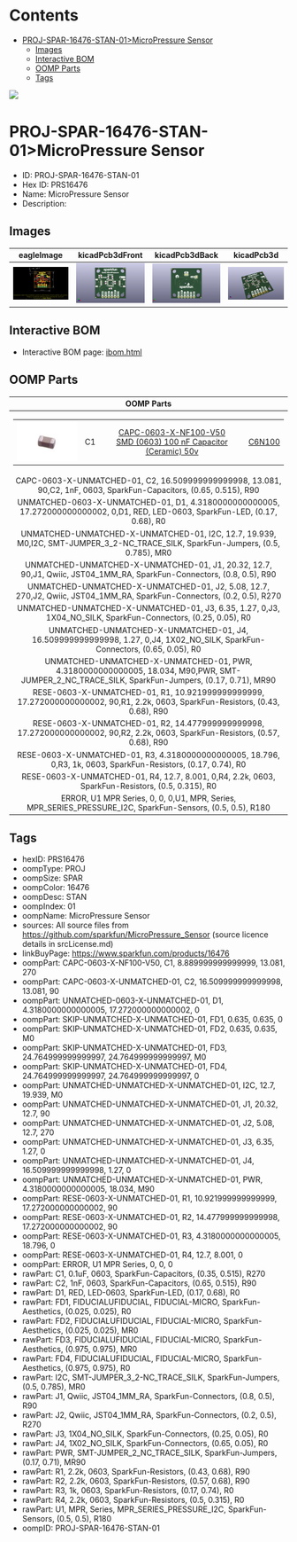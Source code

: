 



Contents
========

* [PROJ-SPAR-16476-STAN-01>MicroPressure Sensor](#proj-spar-16476-stan-01micropressure-sensor)
	* [Images](#images)
	* [Interactive BOM](#interactive-bom)
	* [OOMP Parts](#oomp-parts)
	* [Tags](#tags)
  
![][im]
# PROJ-SPAR-16476-STAN-01>MicroPressure Sensor

- ID: PROJ-SPAR-16476-STAN-01
- Hex ID: PRS16476
- Name: MicroPressure Sensor
- Description: 

## Images
  
  

|eagleImage|kicadPcb3dFront|kicadPcb3dBack|kicadPcb3d|
| :---: | :---: | :---: | :---: |
|[![eagleImage](eagleImage_140.png)](eagleImage_600.png)|[![kicadPcb3dFront](kicadPcb3dFront_140.png)](kicadPcb3dFront_600.png)|[![kicadPcb3dBack](kicadPcb3dBack_140.png)](kicadPcb3dBack_600.png)|[![kicadPcb3d](kicadPcb3d_140.png)](kicadPcb3d_600.png)|

## Interactive BOM

- Interactive BOM page: [ibom.html](kicad/bom/ibom.html)

## OOMP Parts
  

|OOMP Parts|
| :---: |
|<table><tr><td>![CAPC-0603-X-NF100-V50](https://raw.githubusercontent.com/oomlout/oomlout_OOMP_parts/main/CAPC-0603-X-NF100-V50/image_140.jpg)</td><td> C1</td><td>[CAPC-0603-X-NF100-V50<br>SMD (0603) 100 nF Capacitor (Ceramic) 50v](https://github.com/oomlout/oomlout_OOMP_parts/tree/main/CAPC-0603-X-NF100-V50/)</td><td>[C6N100](https://github.com/oomlout/oomlout_OOMP_parts/tree/main/CAPC-0603-X-NF100-V50/)</td></tr></table>|
|CAPC-0603-X-UNMATCHED-01, C2, 16.509999999999998, 13.081, 90,C2, 1nF, 0603, SparkFun-Capacitors, (0.65, 0.515), R90|
|UNMATCHED-0603-X-UNMATCHED-01, D1, 4.3180000000000005, 17.272000000000002, 0,D1, RED, LED-0603, SparkFun-LED, (0.17, 0.68), R0|
|UNMATCHED-UNMATCHED-X-UNMATCHED-01, I2C, 12.7, 19.939, M0,I2C, SMT-JUMPER_3_2-NC_TRACE_SILK, SparkFun-Jumpers, (0.5, 0.785), MR0|
|UNMATCHED-UNMATCHED-X-UNMATCHED-01, J1, 20.32, 12.7, 90,J1, Qwiic, JST04_1MM_RA, SparkFun-Connectors, (0.8, 0.5), R90|
|UNMATCHED-UNMATCHED-X-UNMATCHED-01, J2, 5.08, 12.7, 270,J2, Qwiic, JST04_1MM_RA, SparkFun-Connectors, (0.2, 0.5), R270|
|UNMATCHED-UNMATCHED-X-UNMATCHED-01, J3, 6.35, 1.27, 0,J3, 1X04_NO_SILK, SparkFun-Connectors, (0.25, 0.05), R0|
|UNMATCHED-UNMATCHED-X-UNMATCHED-01, J4, 16.509999999999998, 1.27, 0,J4, 1X02_NO_SILK, SparkFun-Connectors, (0.65, 0.05), R0|
|UNMATCHED-UNMATCHED-X-UNMATCHED-01, PWR, 4.3180000000000005, 18.034, M90,PWR, SMT-JUMPER_2_NC_TRACE_SILK, SparkFun-Jumpers, (0.17, 0.71), MR90|
|RESE-0603-X-UNMATCHED-01, R1, 10.921999999999999, 17.272000000000002, 90,R1, 2.2k, 0603, SparkFun-Resistors, (0.43, 0.68), R90|
|RESE-0603-X-UNMATCHED-01, R2, 14.477999999999998, 17.272000000000002, 90,R2, 2.2k, 0603, SparkFun-Resistors, (0.57, 0.68), R90|
|RESE-0603-X-UNMATCHED-01, R3, 4.3180000000000005, 18.796, 0,R3, 1k, 0603, SparkFun-Resistors, (0.17, 0.74), R0|
|RESE-0603-X-UNMATCHED-01, R4, 12.7, 8.001, 0,R4, 2.2k, 0603, SparkFun-Resistors, (0.5, 0.315), R0|
|ERROR, U1 MPR Series, 0, 0, 0,U1, MPR, Series, MPR_SERIES_PRESSURE_I2C, SparkFun-Sensors, (0.5, 0.5), R180|

## Tags

- hexID: PRS16476
- oompType: PROJ
- oompSize: SPAR
- oompColor: 16476
- oompDesc: STAN
- oompIndex: 01
- oompName: MicroPressure Sensor
- sources: All source files from https://github.com/sparkfun/MicroPressure_Sensor (source licence details in srcLicense.md)
- linkBuyPage: https://www.sparkfun.com/products/16476
- oompPart: CAPC-0603-X-NF100-V50, C1, 8.889999999999999, 13.081, 270
- oompPart: CAPC-0603-X-UNMATCHED-01, C2, 16.509999999999998, 13.081, 90
- oompPart: UNMATCHED-0603-X-UNMATCHED-01, D1, 4.3180000000000005, 17.272000000000002, 0
- oompPart: SKIP-UNMATCHED-X-UNMATCHED-01, FD1, 0.635, 0.635, 0
- oompPart: SKIP-UNMATCHED-X-UNMATCHED-01, FD2, 0.635, 0.635, M0
- oompPart: SKIP-UNMATCHED-X-UNMATCHED-01, FD3, 24.764999999999997, 24.764999999999997, M0
- oompPart: SKIP-UNMATCHED-X-UNMATCHED-01, FD4, 24.764999999999997, 24.764999999999997, 0
- oompPart: UNMATCHED-UNMATCHED-X-UNMATCHED-01, I2C, 12.7, 19.939, M0
- oompPart: UNMATCHED-UNMATCHED-X-UNMATCHED-01, J1, 20.32, 12.7, 90
- oompPart: UNMATCHED-UNMATCHED-X-UNMATCHED-01, J2, 5.08, 12.7, 270
- oompPart: UNMATCHED-UNMATCHED-X-UNMATCHED-01, J3, 6.35, 1.27, 0
- oompPart: UNMATCHED-UNMATCHED-X-UNMATCHED-01, J4, 16.509999999999998, 1.27, 0
- oompPart: UNMATCHED-UNMATCHED-X-UNMATCHED-01, PWR, 4.3180000000000005, 18.034, M90
- oompPart: RESE-0603-X-UNMATCHED-01, R1, 10.921999999999999, 17.272000000000002, 90
- oompPart: RESE-0603-X-UNMATCHED-01, R2, 14.477999999999998, 17.272000000000002, 90
- oompPart: RESE-0603-X-UNMATCHED-01, R3, 4.3180000000000005, 18.796, 0
- oompPart: RESE-0603-X-UNMATCHED-01, R4, 12.7, 8.001, 0
- oompPart: ERROR, U1 MPR Series, 0, 0, 0
- rawPart: C1, 0.1uF, 0603, SparkFun-Capacitors, (0.35, 0.515), R270
- rawPart: C2, 1nF, 0603, SparkFun-Capacitors, (0.65, 0.515), R90
- rawPart: D1, RED, LED-0603, SparkFun-LED, (0.17, 0.68), R0
- rawPart: FD1, FIDUCIALUFIDUCIAL, FIDUCIAL-MICRO, SparkFun-Aesthetics, (0.025, 0.025), R0
- rawPart: FD2, FIDUCIALUFIDUCIAL, FIDUCIAL-MICRO, SparkFun-Aesthetics, (0.025, 0.025), MR0
- rawPart: FD3, FIDUCIALUFIDUCIAL, FIDUCIAL-MICRO, SparkFun-Aesthetics, (0.975, 0.975), MR0
- rawPart: FD4, FIDUCIALUFIDUCIAL, FIDUCIAL-MICRO, SparkFun-Aesthetics, (0.975, 0.975), R0
- rawPart: I2C, SMT-JUMPER_3_2-NC_TRACE_SILK, SparkFun-Jumpers, (0.5, 0.785), MR0
- rawPart: J1, Qwiic, JST04_1MM_RA, SparkFun-Connectors, (0.8, 0.5), R90
- rawPart: J2, Qwiic, JST04_1MM_RA, SparkFun-Connectors, (0.2, 0.5), R270
- rawPart: J3, 1X04_NO_SILK, SparkFun-Connectors, (0.25, 0.05), R0
- rawPart: J4, 1X02_NO_SILK, SparkFun-Connectors, (0.65, 0.05), R0
- rawPart: PWR, SMT-JUMPER_2_NC_TRACE_SILK, SparkFun-Jumpers, (0.17, 0.71), MR90
- rawPart: R1, 2.2k, 0603, SparkFun-Resistors, (0.43, 0.68), R90
- rawPart: R2, 2.2k, 0603, SparkFun-Resistors, (0.57, 0.68), R90
- rawPart: R3, 1k, 0603, SparkFun-Resistors, (0.17, 0.74), R0
- rawPart: R4, 2.2k, 0603, SparkFun-Resistors, (0.5, 0.315), R0
- rawPart: U1, MPR, Series, MPR_SERIES_PRESSURE_I2C, SparkFun-Sensors, (0.5, 0.5), R180
- oompID: PROJ-SPAR-16476-STAN-01



[im]: kicadPcb3d_450.png
